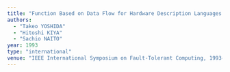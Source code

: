 ```yaml
---
title: "Function Based on Data Flow for Hardware Description Languages and Functional Verification"
authors:
  - "Takeo YOSHIDA"
  - "Hitoshi KIYA"
  - "Sachio NAITO"
year: 1993
type: "international"
venue: "IEEE International Symposium on Fault-Tolerant Computing, 1993-12-01."
---
```

